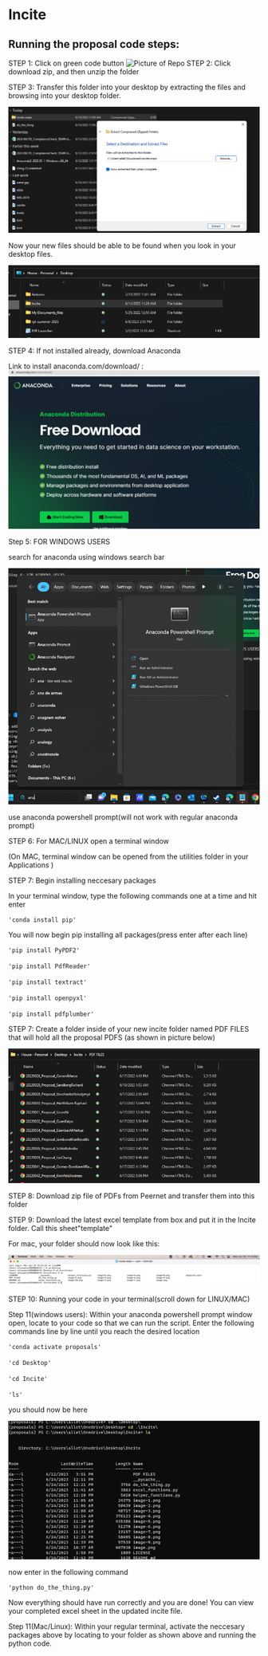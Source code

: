 # Incite
## Running the proposal code steps:
STEP 1: Click on green code button
![Picture of Repo
](image-3.png)
STEP 2: Click download zip, and then unzip the folder

STEP 3: Transfer this folder into your desktop by extracting the files and browsing into your desktop folder.

![Alt text](image-6.png)

Now your new files should be able to be found when you look in your desktop files.

![](image-7.png)

STEP 4: If not installed already, download Anaconda

Link to install anaconda.com/download/ : ![Alt text](image-4.png)

Step 5: FOR WINDOWS USERS

search for anaconda using windows search bar

![Alt text](image-5.png)

use anaconda powershell prompt(will not work with regular anaconda prompt)

STEP 6: For MAC/LINUX open a terminal window 

(On MAC, terminal window can be opened from the utilities folder in your Applications )


STEP 7: Begin installing neccesary packages

In your terminal window, type the following commands one at a time and hit enter

    'conda install pip'

You will now begin pip installing all packages(press enter after each line)

    'pip install PyPDF2'

    'pip install PdfReader'

    'pip install textract'

    'pip install openpyxl'

    'pip install pdfplumber'

STEP 7: Create a folder inside of your new incite folder named PDF FILES that will hold all the proposal PDFS (as shown in picture below) 

![Alt text](image-8.png)

STEP 8: Download zip file of PDFs from Peernet and transfer them into this folder

STEP 9: Download the latest excel template from box and put it in the Incite folder. Call this sheet"template"

For mac, your folder should now look like this:

![Alt text](image-11.png)

STEP 10: Running your code in your terminal(scroll down for LINUX/MAC)

Step 11(windows users): Within your anaconda powershell prompt window open, locate to your code so that we can run the script.  Enter the following commands line by line until you reach the desired location

    'conda activate proposals'

    'cd Desktop'

    'cd Incite'

    'ls'
you should now be here 

![Alt text](image-10.png)

now enter in the following command 

    'python do_the_thing.py'

Now everything should have run correctly and you are done!
You can view your completed excel sheet in the updated incite file.

Step 11(Mac/Linux): Within your regular terminal, activate the neccesary packages above by locating to your folder as shown above and running the python code.








